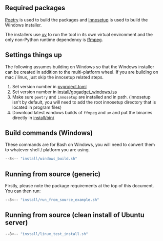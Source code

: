 ## Required packages

[Poetry](https://python-poetry.org) is used to build the packages and [Innosetup](https://jrsoftware.org/isinfo.php) is used to build the Windows installer.

The installers use [uv](https://docs.astral.sh/uv/) to run the tool in its own virtual environment and the only non-Python runtime dependency is [ffmpeg](https://ffmpeg.org).

## Settings things up

The following assumes building on Windows so that the Windows installer can be created in addition to the multi-platform wheel. If you are building on mac / linux, just skip the innosetup related steps.

1. Set version number in [pyproject.toml](https://github.com/jonathanfox5/gogadget/blob/main/pyproject.toml)
2. Set version number in [install/gogadget_windows.iss](https://github.com/jonathanfox5/gogadget/blob/main/install/gogadget_windows.iss)
3. Make sure `poetry` and `innosetup` are installed and in path. (innosetup isn't by default, you will need to add the root innosetup directory that is located in program files)
4. Download latest windows builds of `ffmpeg` and `uv` and put the binaries directly in [install/bin/](https://github.com/jonathanfox5/gogadget/tree/main/install/bin/)

## Build commands (Windows)

These commands are for Bash on Windows, you will need to convert them to whatever shell / platform you are using.

```sh title="install/windows_build.sh"
--8<-- "install/windows_build.sh"
```

## Running from source (generic)

Firstly, please note the package requirements at the top of this document. You can then run:

```sh title="install/run_from_source_example.sh"
--8<-- "install/run_from_source_example.sh"
```

## Running from source (clean install of Ubuntu server)

```sh title="install/linux_test_install.sh"
--8<-- "install/linux_test_install.sh"
```
